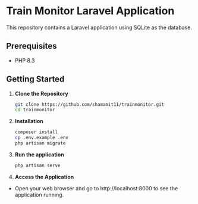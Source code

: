 # Train Monitor Laravel Application

This repository contains a Laravel application using SQLite as the database.

## Prerequisites

-   PHP 8.3

## Getting Started

1. **Clone the Repository**

    ```bash
    git clone https://github.com/shamamit11/trainmonitor.git
    cd trainmonitor

    ```

2. **Installation**

    ```bash
    composer install
    cp .env.example .env
    php artisan migrate

    ```

3. **Run the application**

    ```bash
    php artisan serve

    ```

4. **Access the Application**

-   Open your web browser and go to http://localhost:8000 to see the application running.
